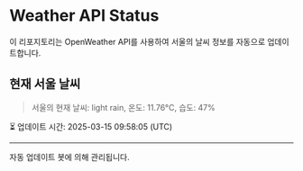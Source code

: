 
# Weather API Status

이 리포지토리는 OpenWeather API를 사용하여 서울의 날씨 정보를 자동으로 업데이트합니다.

## 현재 서울 날씨
> 서울의 현재 날씨: light rain, 온도: 11.76°C, 습도: 47%

⏳ 업데이트 시간: 2025-03-15 09:58:05 (UTC)

---
자동 업데이트 봇에 의해 관리됩니다.
